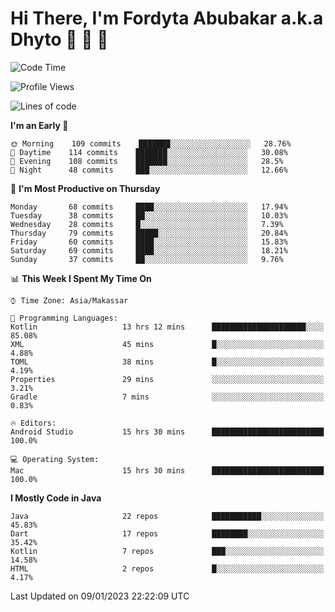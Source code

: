 # Hi There, I'm Fordyta Abubakar a.k.a Dhyto 👋 👋 👋 

<!--
**DhytoDev/dhytodev** is a ✨ _special_ ✨ repository because its `README.md` (this file) appears on your GitHub profile.

Here are some ideas to get you started:

- 🔭 I’m currently working on ...
- 🌱 I’m currently learning ...
- 👯 I’m looking to collaborate on ...
- 🤔 I’m looking for help with ...
- 💬 Ask me about ...
- 📫 How to reach me: ...
- 😄 Pronouns: ...
- ⚡ Fun fact: ...
-->

<!--START_SECTION:waka-->
![Code Time](http://img.shields.io/badge/Code%20Time-1%2C874%20hrs%2012%20mins-blue)

![Profile Views](http://img.shields.io/badge/Profile%20Views-0-blue)

![Lines of code](https://img.shields.io/badge/From%20Hello%20World%20I%27ve%20Written-136%20Thousand%20lines%20of%20code-blue)

**I'm an Early 🐤** 

```text
🌞 Morning    109 commits    ███████░░░░░░░░░░░░░░░░░░   28.76% 
🌆 Daytime    114 commits    ███████░░░░░░░░░░░░░░░░░░   30.08% 
🌃 Evening    108 commits    ███████░░░░░░░░░░░░░░░░░░   28.5% 
🌙 Night      48 commits     ███░░░░░░░░░░░░░░░░░░░░░░   12.66%

```
📅 **I'm Most Productive on Thursday** 

```text
Monday       68 commits     ████░░░░░░░░░░░░░░░░░░░░░   17.94% 
Tuesday      38 commits     ██░░░░░░░░░░░░░░░░░░░░░░░   10.03% 
Wednesday    28 commits     █░░░░░░░░░░░░░░░░░░░░░░░░   7.39% 
Thursday     79 commits     █████░░░░░░░░░░░░░░░░░░░░   20.84% 
Friday       60 commits     ████░░░░░░░░░░░░░░░░░░░░░   15.83% 
Saturday     69 commits     ████░░░░░░░░░░░░░░░░░░░░░   18.21% 
Sunday       37 commits     ██░░░░░░░░░░░░░░░░░░░░░░░   9.76%

```


📊 **This Week I Spent My Time On** 

```text
⌚︎ Time Zone: Asia/Makassar

💬 Programming Languages: 
Kotlin                   13 hrs 12 mins      █████████████████████░░░░   85.08% 
XML                      45 mins             █░░░░░░░░░░░░░░░░░░░░░░░░   4.88% 
TOML                     38 mins             █░░░░░░░░░░░░░░░░░░░░░░░░   4.19% 
Properties               29 mins             ░░░░░░░░░░░░░░░░░░░░░░░░░   3.21% 
Gradle                   7 mins              ░░░░░░░░░░░░░░░░░░░░░░░░░   0.83%

🔥 Editors: 
Android Studio           15 hrs 30 mins      █████████████████████████   100.0%

💻 Operating System: 
Mac                      15 hrs 30 mins      █████████████████████████   100.0%

```

**I Mostly Code in Java** 

```text
Java                     22 repos            ███████████░░░░░░░░░░░░░░   45.83% 
Dart                     17 repos            ████████░░░░░░░░░░░░░░░░░   35.42% 
Kotlin                   7 repos             ███░░░░░░░░░░░░░░░░░░░░░░   14.58% 
HTML                     2 repos             █░░░░░░░░░░░░░░░░░░░░░░░░   4.17%

```



 Last Updated on 09/01/2023 22:22:09 UTC
<!--END_SECTION:waka-->
